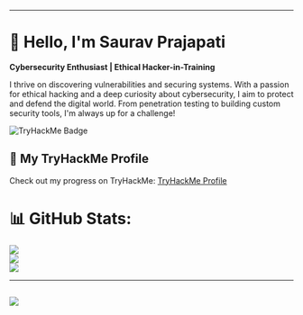
---

# 👋 Hello, I'm **Saurav Prajapati**  
**Cybersecurity Enthusiast | Ethical Hacker-in-Training**

I thrive on discovering vulnerabilities and securing systems. With a passion for ethical hacking and a deep curiosity about cybersecurity, I aim to protect and defend the digital world. From penetration testing to building custom security tools, I'm always up for a challenge!

![TryHackMe Badge](https://tryhackme.com/api/v2/badges/public-profile?userPublicId=473477)

## 🔗 My TryHackMe Profile

Check out my progress on TryHackMe: [TryHackMe Profile](https://tryhackme.com/p/YOURUSERNAME)

# 📊 GitHub Stats:
![](https://github-readme-stats.vercel.app/api?username=MrPanther0&theme=dark&hide_border=false&include_all_commits=false&count_private=false)<br/>
![](https://github-readme-streak-stats.herokuapp.com/?user=MrPanther0&theme=dark&hide_border=false)<br/>
![](https://github-readme-stats.vercel.app/api/top-langs/?username=MrPanther0&theme=dark&hide_border=false&include_all_commits=false&count_private=false&layout=compact)

---
![](https://visitcount.itsvg.in/api?id=MrPanther0&icon=0&color=0)
---
